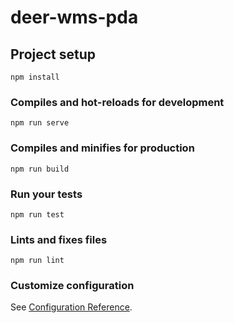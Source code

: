 # deer-wms-pda

## Project setup
```
npm install
```

### Compiles and hot-reloads for development
```
npm run serve
```

### Compiles and minifies for production
```
npm run build
```

### Run your tests
```
npm run test 
```

### Lints and fixes files
```
npm run lint
```

### Customize configuration
See [Configuration Reference](https://cli.vuejs.org/config/).
